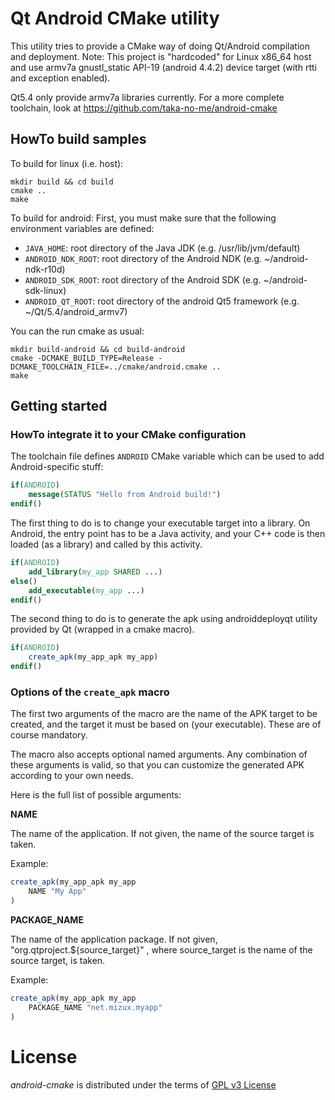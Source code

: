 # Qt Android CMake utility

This utility tries to provide a CMake way of doing Qt/Android compilation and deployment.
Note: This project is "hardcoded" for Linux x86_64 host and use armv7a gnustl_static API-19
(android 4.4.2) device target (with rtti and exception enabled).

Qt5.4 only provide armv7a libraries currently.
For a more complete toolchain, look at  https://github.com/taka-no-me/android-cmake

## HowTo build samples

To build for linux (i.e. host):
```
mkdir build && cd build
cmake ..
make
```

To build for android:
First, you must make sure that the following environment variables are defined:
* ```JAVA_HOME```: root directory of the Java JDK (e.g. /usr/lib/jvm/default)
* ```ANDROID_NDK_ROOT```: root directory of the Android NDK (e.g. ~/android-ndk-r10d)
* ```ANDROID_SDK_ROOT```: root directory of the Android SDK (e.g. ~/android-sdk-linux)
* ```ANDROID_QT_ROOT```: root directory of the android Qt5 framework (e.g. ~/Qt/5.4/android_armv7)

You can the run cmake as usual:
```
mkdir build-android && cd build-android
cmake -DCMAKE_BUILD_TYPE=Release -DCMAKE_TOOLCHAIN_FILE=../cmake/android.cmake ..
make
```

## Getting started

### HowTo integrate it to your CMake configuration

The toolchain file defines ```ANDROID``` CMake variable which can be used to add Android-specific stuff:

```cmake
if(ANDROID)
    message(STATUS "Hello from Android build!")
endif()
```

The first thing to do is to change your executable target into a library.
On Android, the entry point has to be a Java activity, and your C++ code is then loaded (as a library) and called by this activity.

```cmake
if(ANDROID)
    add_library(my_app SHARED ...)
else()
    add_executable(my_app ...)
endif()
```

The second thing to do is to generate the apk using androiddeployqt utility provided by Qt (wrapped in a cmake macro).

```cmake
if(ANDROID)
    create_apk(my_app_apk my_app)
endif()
```

### Options of the ```create_apk``` macro

The first two arguments of the macro are the name of the APK target to be created, and the target it must be based on (your executable). These are of course mandatory.

The macro also accepts optional named arguments. Any combination of these arguments is valid, so that you can customize the generated APK according to your own needs.

Here is the full list of possible arguments:

**NAME**

The name of the application. If not given, the name of the source target is taken.

Example:
```cmake
create_apk(my_app_apk my_app
    NAME "My App"
)
```

**PACKAGE_NAME**

The name of the application package. If not given, "org.qtproject.${source_target}" , where source_target is the name of the source target, is taken.

Example:
```cmake
create_apk(my_app_apk my_app
    PACKAGE_NAME "net.mizux.myapp"
)
```

# License

_android-cmake_ is distributed under the terms of [GPL v3 License](http://opensource.org/licenses/GPL-3.0)
